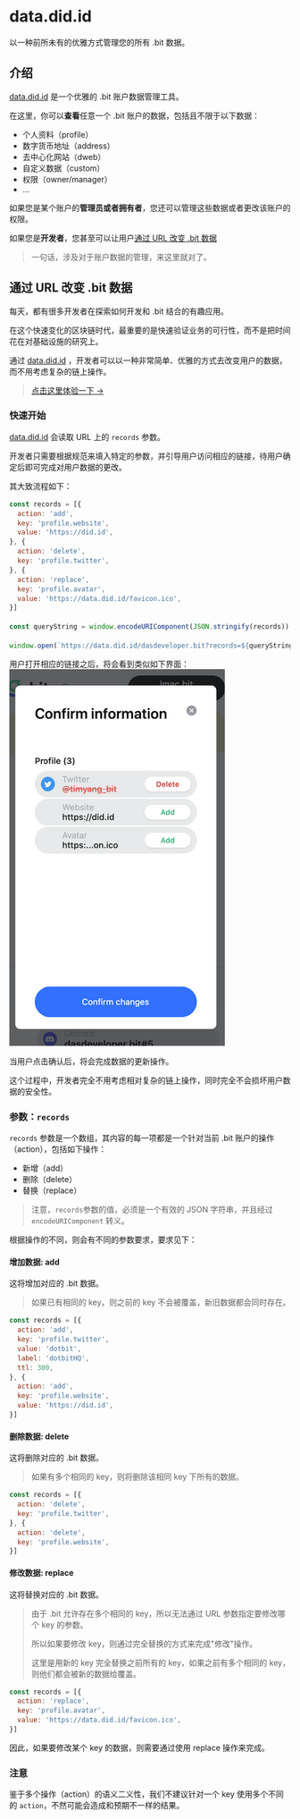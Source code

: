 # data.did.id
以一种前所未有的优雅方式管理您的所有 .bit 数据。

## 介绍
[data.did.id](https://data.did.id/dasdeveloper.bit) 是一个优雅的 .bit 账户数据管理工具。

在这里，你可以**查看**任意一个 .bit 账户的数据，包括且不限于以下数据：
- 个人资料（profile）
- 数字货币地址（address）
- 去中心化网站（dweb）
- 自定义数据（custom）
- 权限（owner/manager）
- ...

如果您是某个账户的**管理员或者拥有者**，您还可以管理这些数据或者更改该账户的权限。

如果您是**开发者**，您甚至可以让用户[通过 URL 改变 .bit 数据](#通过-url-改变-bit-数据)

> 一句话，涉及对于账户数据的管理，来这里就对了。

## 通过 URL 改变 .bit 数据

每天，都有很多开发者在探索如何开发和 .bit 结合的有趣应用。

在这个快速变化的区块链时代，最重要的是快速验证业务的可行性，而不是把时间花在对基础设施的研究上。

通过 [data.did.id](https://data.did.id/dasdeveloper.bit) ，开发者可以以一种非常简单、优雅的方式去改变用户的数据，而不用考虑复杂的链上操作。

> [点击这里体验一下 →](https://data.did.id/dasdeveloper.bit?records=%5B%7B%22action%22%3A%22add%22,%22key%22%3A%22profile.website%22,%22value%22%3A%22https%3A%2F%2Fdid.id%22%7D,%7B%22action%22%3A%22delete%22,%22key%22%3A%22profile.twitter%22%7D,%7B%22action%22%3A%22replace%22,%22key%22%3A%22profile.avatar%22,%22value%22%3A%22https%3A%2F%2Fdata.did.id%2Ffavicon.ico%22%7D%5D)

### 快速开始

[data.did.id](https://data.did.id/dasdeveloper.bit) 会读取 URL 上的 `records` 参数。

开发者只需要根据规范来填入特定的参数，并引导用户访问相应的链接，待用户确定后即可完成对用户数据的更改。

其大致流程如下：
```javascript
const records = [{
  action: 'add',
  key: 'profile.website',
  value: 'https://did.id',
}, {
  action: 'delete',
  key: 'profile.twitter',
}, {
  action: 'replace',
  key: 'profile.avatar',
  value: 'https://data.did.id/favicon.ico',
}]

const queryString = window.encodeURIComponent(JSON.stringify(records))

window.open(`https://data.did.id/dasdeveloper.bit?records=${queryString}`)
```
用户打开相应的链接之后，将会看到类似如下界面：
![通过 URL 参数编辑数据](./edit-records-via-query.png)

当用户点击确认后，将会完成数据的更新操作。

这个过程中，开发者完全不用考虑相对复杂的链上操作，同时完全不会损坏用户数据的安全性。

### 参数：`records`
`records` 参数是一个数组，其内容的每一项都是一个针对当前 .bit 账户的操作（action），包括如下操作：
- 新增（add）
- 删除（delete）
- 替换（replace）

> 注意，`records`参数的值，必须是一个有效的 JSON 字符串，并且经过 `encodeURIComponent` 转义。

根据操作的不同，则会有不同的参数要求，要求见下：

#### 增加数据: add
这将增加对应的 .bit 数据。

> 如果已有相同的 key，则之前的 key 不会被覆盖，新旧数据都会同时存在。

```javascript
const records = [{
  action: 'add',
  key: 'profile.twitter',
  value: 'dotbit',
  label: 'dotbitHQ',
  ttl: 300,
}, {
  action: 'add',
  key: 'profile.website',
  value: 'https://did.id',
}]
```

#### 删除数据: delete
这将删除对应的 .bit 数据。

> 如果有多个相同的 key，则将删除该相同 key 下所有的数据。

```javascript
const records = [{
  action: 'delete',
  key: 'profile.twitter',
}, {
  action: 'delete',
  key: 'profile.website',
}]
```

#### 修改数据: replace
这将替换对应的 .bit 数据。

> 由于 .bit 允许存在多个相同的 key，所以无法通过 URL 参数指定要修改哪个 key 的参数。
> 
> 所以如果要修改 key，则通过完全替换的方式来完成"修改"操作。
> 
> 这里是用新的 key 完全替换之前所有的 key，如果之前有多个相同的 key，则他们都会被新的数据给覆盖。

```javascript
const records = [{
  action: 'replace',
  key: 'profile.avatar',
  value: 'https://data.did.id/favicon.ico',
}]
```

因此，如果要修改某个 key 的数据，则需要通过使用 replace 操作来完成。

### 注意
鉴于多个操作（action）的语义二义性，我们不建议针对一个 key 使用多个不同的 `action`，不然可能会造成和预期不一样的结果。